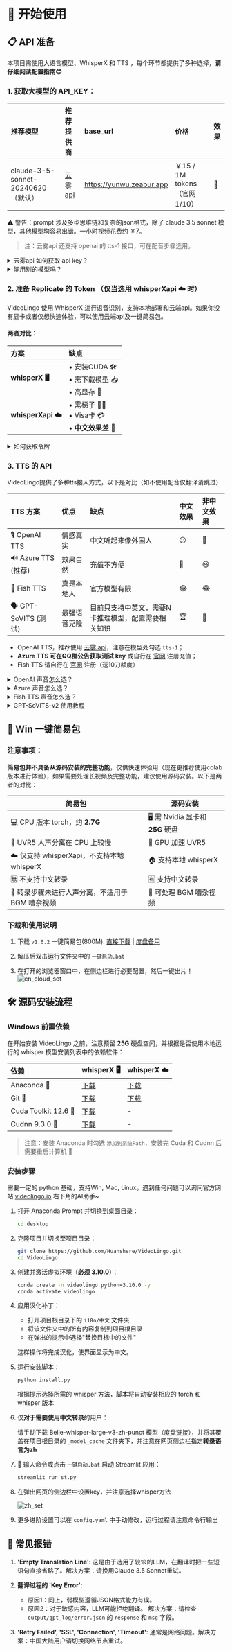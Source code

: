 # 🚀 开始使用

## 📋 API 准备
本项目需使用大语言模型、WhisperX 和 TTS ，每个环节都提供了多种选择，**请仔细阅读配置指南😊**
### 1. **获取大模型的 API_KEY**：

| 推荐模型 | 推荐提供商 | base_url | 价格 | 效果 |
|:-----|:---------|:---------|:-----|:---------|
| claude-3-5-sonnet-20240620 （默认） | [云雾 api](https://yunwu.zeabur.app/register?aff=TXMB) | https://yunwu.zeabur.app | ￥15 / 1M tokens（官网1/10） | 🤩 |

⚠️ 警告：prompt 涉及多步思维链和复杂的json格式，除了 claude 3.5 sonnet 模型，其他模型均容易出错。一小时视频花费约 ￥7。

> 注：云雾api 还支持 openai 的 tts-1 接口，可在配音步骤选用。

<details>
<summary>云雾api 如何获取 api key？</summary>

1. 点击上面 推荐提供商 的链接
2. 注册账户并充值
3. 在 api key 页面新建一个即可
4. 云雾api要注意勾选 `无限额度` ，模型处选择 `claude-3-5-sonnet-20240620` 模型，渠道建议选 `纯AZ 1.5倍`，如需配音时使用 `openai`，还需要勾选 `tts-1` 模型
</details>

<details>
<summary>能用别的模型吗？</summary>

- ✅ 支持 OAI-Like 的 API 接口，需要自行在 streamlit 侧边栏更换。
- ⚠️ 但其他模型（尤其是小模型）遵循指令要求能力弱，非常容易在翻译过程报错，强烈不推荐。
</details>

### 2. **准备 Replicate 的 Token** （仅当选用 whisperXapi ☁️ 时）

VideoLingo 使用 WhisperX 进行语音识别，支持本地部署和云端api。如果你没有显卡或者仅想快速体验，可以使用云端api及一键简易包。

#### 两者对比：
| 方案 | 缺点 |
|:-----|:-----|
| **whisperX 🖥️** | • 安装CUDA 🛠️<br>• 需下载模型 📥<br>• 高显存 💾 |
| **whisperXapi ☁️** | • 需梯子 🕵️‍♂️<br>• Visa卡 💳<br>• **中文效果差** 🚫 |

<details>
<summary>如何获取令牌</summary>
在 [Replicate](https://replicate.com/account/api-tokens) 注册并绑定 Visa 卡支付方式，获取令牌。**或加入 QQ 群在群公告中免费获取测试令牌**
</details>


### 3. **TTS 的 API**
VideoLingo提供了多种tts接入方式，以下是对比（如不使用配音仅翻译请跳过）

| TTS 方案 | 优点 | 缺点 | 中文效果 | 非中文效果 |
|:---------|:-----|:-----|:---------|:-----------|
| 🎙️ OpenAI TTS | 情感真实 | 中文听起来像外国人 | 😕 | 🤩 |
| 🔊 Azure TTS (推荐)  | 效果自然 | 充值不方便 | 🤩 | 😃 |
| 🎤 Fish TTS  | 真是本地人 | 官方模型有限 | 😂 | 😂 |
| 🗣️ GPT-SoVITS (测试) | 最强语音克隆 | 目前只支持中英文，需要N卡推理模型，配置需要相关知识 | 🏆 | 🚫 |

- OpenAI TTS，推荐使用 [云雾 api](https://yunwu.zeabur.app/register?aff=TXMB)，注意在模型处勾选 `tts-1`；
- **Azure TTS 可在QQ群公告获取测试 key** 或自行在 [官网](https://learn.microsoft.com/zh-cn/azure/ai-services/speech-service/get-started-text-to-speech?tabs=windows%2Cterminal&pivots=programming-language-python) 注册充值；
- Fish TTS 请自行在 [官网](https://fish.audio/zh-CN/go-api/) 注册（送10刀额度）

<details>
<summary>OpenAI 声音怎么选？</summary>

声音列表可以在 [官网](https://platform.openai.com/docs/guides/text-to-speech/voice-options) 找到，例如 `alloy`, `echo`, `nova`等，在 `config.yaml` 中修改 `openai_tts.voice` 即可。

</details>
<details>
<summary>Azure 声音怎么选？</summary>

建议在 [在线体验](https://speech.microsoft.com/portal/voicegallery) 中试听选择你想要的声音，在右边的代码中可以找到该声音对应的代号，例如 `zh-CN-XiaoxiaoMultilingualNeural`

</details>

<details>
<summary>Fish TTS 声音怎么选？</summary>

前往 [官网](https://fish.audio/zh-CN/) 中试听选择你想要的声音，在 URL 中可以找到该声音对应的代号，例如丁真是 `54a5170264694bfc8e9ad98df7bd89c3`，热门的几种声音已添加在 `config.yaml` 中。如需使用其他声音，请在 `config.yaml` 中修改 `fish_tts.character_id_dict` 字典。

</details>

<details>
<summary>GPT-SoVITS-v2 使用教程</summary>

1. 前往 [官方的语雀文档](https://www.yuque.com/baicaigongchang1145haoyuangong/ib3g1e/dkxgpiy9zb96hob4#KTvnO) 查看配置要求并下载整合包。

2. 将 `GPT-SoVITS-v2-xxx` 与 `VideoLingo` 放在同一个目录下。**注意是两文件夹并列。**

3. 选择以下任一方式配置模型：

   a. 自训练模型：
   - 训练好模型后， `GPT-SoVITS-v2-xxx\GPT_SoVITS\configs` 下的 `tts_infer.yaml` 已自动填写好你的模型地址，将其复制并重命名为 `你喜欢的英文角色名.yaml`
   - 在和 `yaml` 文件同个目录下，放入后续使用的参考音频，命名为 `你喜欢的英文角色名_参考音频的文字内容.wav` 或 `.mp3`，例如 `Huanyuv2_你好，这是一条测试音频.wav`
   - 在 VideoLingo 网页的侧边栏中，将 `GPT-SoVITS 角色` 配置为 `你喜欢的英文角色名`。

   b. 使用预训练模型：
   - 从 [这里](https://vip.123pan.cn/1817874751/8137723) 下载我的模型，解压后覆盖到 `GPT-SoVITS-v2-xxx`。
   - 在 `GPT-SoVITS 角色` 配置为 `Huanyuv2`。

   c. 使用其他训练好的模型：
   - 将 `xxx.ckpt` 模型文件放在 `GPT_weights_v2` 文件夹下，将 `xxx.pth` 模型文件放在 `SoVITS_weights_v2` 文件夹下。
   - 参考方法 a，重命名 `tts_infer.yaml` 文件，并修改文件中的 `custom` 部分的 `t2s_weights_path` 和 `vits_weights_path` 指向你的模型，例如：
  
      ```yaml
      # 示例 法 b 的配置：
      t2s_weights_path: GPT_weights_v2/Huanyu_v2-e10.ckpt
      version: v2
      vits_weights_path: SoVITS_weights_v2/Huanyu_v2_e10_s150.pth
      ```
   - 参考方法 a，在和 `yaml` 文件同个目录下，放入后续使用的参考音频，命名为 `你喜欢的英文角色名_参考音频的文字内容.wav` 或 `.mp3`，例如 `Huanyuv2_你好，这是一条测试音频.wav`，程序会自动识别并使用。
   - ⚠️ 警告：**请使用英文命名 `角色名`** ，否则会出现错误。 `参考音频的文字内容` 可以使用中文。目前仍处于测试版，可能产生报错。


   ```
   # 期望的目录结构：
   .
   ├── VideoLingo
   │   └── ...
   └── GPT-SoVITS-v2-xxx
       ├── GPT_SoVITS
       │   └── configs
       │       ├── tts_infer.yaml
       │       ├── 你喜欢的英文角色名.yaml
       │       └── 你喜欢的英文角色名_参考音频的文字内容.wav
       ├── GPT_weights_v2
       │   └── [你的GPT模型文件]
       └── SoVITS_weights_v2
           └── [你的SoVITS模型文件]
   ```
        
配置完成后，注意在网页侧边栏选择 `参考音频模式`（具体原理可以参考语雀文档），VideoLingo 在配音步骤时会自动在弹出的命令行中打开 GPT-SoVITS 的推理 API 端口，配音完成后可手动关闭。注意，此方法的稳定性取决于选择的底模。</details>

## 💨 Win 一键简易包

### 注意事项：

**简易包并不具备从源码安装的完整功能**，仅供快速体验用（现在更推荐使用colab版本进行体验），如果需要处理长视频及完整功能，建议使用源码安装。以下是两者的对比：

| 简易包 | 源码安装 |
|------------|--------------|
| 💻 CPU 版本 torch，约 **2.7G** | 🖥️ 需 Nvidia 显卡和 **25G** 硬盘 |
| 🐢 UVR5 人声分离在 CPU 上较慢 | 🚀 GPU 加速 UVR5 |
| ☁️ 仅支持 whisperXapi，不支持本地 whisperX | 🏠 支持本地 whisperX |
| 🈚 不支持中文转录 | 🈶 支持中文转录 |
| 🎵 转录步骤未进行人声分离，不适用于 BGM 嘈杂视频 | 🎼 可处理 BGM 嘈杂视频 |

### 下载和使用说明

1. 下载 `v1.6.2` 一键简易包(800M): [直接下载](https://vip.123pan.cn/1817874751/8372004) | [度盘备用](https://pan.baidu.com/s/1H_3PthZ3R3NsjS0vrymimg?pwd=ra64)

2. 解压后双击运行文件夹中的 `一键启动.bat`

3. 在打开的浏览器窗口中，在侧边栏进行必要配置，然后一键出片！
  ![cn_cloud_set](https://github.com/user-attachments/assets/cb25318f-54ad-404e-a864-e46059415cf9)

## 🛠️ 源码安装流程

### Windows 前置依赖

在开始安装 VideoLingo 之前，注意预留 **25G** 硬盘空间，并根据是否使用本地运行的 whisper 模型安装列表中的依赖软件：

| 依赖 | whisperX 🖥️ | whisperX ☁️ |
|:-----|:-------------------|:----------------|
| Anaconda 🐍 | [下载](https://www.anaconda.com/products/distribution#download-section) | [下载](https://www.anaconda.com/products/distribution#download-section) |
| Git 🌿 | [下载](https://git-scm.com/download/win) | [下载](https://git-scm.com/download/win) |
| Cuda Toolkit 12.6 🚀 | [下载](https://developer.download.nvidia.com/compute/cuda/12.6.0/local_installers/cuda_12.6.0_560.76_windows.exe) | - |
| Cudnn 9.3.0 🧠 | [下载](https://developer.download.nvidia.com/compute/cudnn/9.3.0/local_installers/cudnn_9.3.0_windows.exe) | - |

> 注意：安装 Anaconda 时勾选 `添加到系统Path`，安装完 Cuda 和 Cudnn 后需要重启计算机 🔄

### 安装步骤

需要一定的 python 基础，支持Win, Mac, Linux。遇到任何问题可以询问官方网站 [videolingo.io](https://videolingo.io) 右下角的AI助手~

1. 打开 Anaconda Prompt 并切换到桌面目录：
   ```bash
   cd desktop
   ```

2. 克隆项目并切换至项目目录：
   ```bash
   git clone https://github.com/Huanshere/VideoLingo.git
   cd VideoLingo
   ```

3. 创建并激活虚拟环境（**必须 3.10.0**）：
   ```bash
   conda create -n videolingo python=3.10.0 -y
   conda activate videolingo
   ```

4. 应用汉化补丁：
   - 打开项目根目录下的 `i18n/中文` 文件夹
   - 将该文件夹中的所有内容复制到项目根目录
   - 在弹出的提示中选择"替换目标中的文件"

   这样操作将完成汉化，使界面显示为中文。

5. 运行安装脚本：
   ```bash
   python install.py
   ```
   根据提示选择所需的 whisper 方法，脚本将自动安装相应的 torch 和 whisper 版本

6. 仅**对于需要使用中文转录**的用户：
   
   请手动下载 Belle-whisper-large-v3-zh-punct 模型（[度盘链接](https://pan.baidu.com/s/1NyNtkEM0EMsjdCovncsx0w?pwd=938n)），并将其覆盖在项目根目录的 `_model_cache` 文件夹下，并注意在网页侧边栏指定**转录语言为zh**

7. 🎉 输入命令或点击 `一键启动.bat` 启动 Streamlit 应用：
   ```bash
   streamlit run st.py
   ```

8. 在弹出网页的侧边栏中设置key，并注意选择whisper方法

   ![zh_set](https://github.com/user-attachments/assets/bb9381d0-8d99-4d8b-aaff-9846076fc7a3)


9. 更多进阶设置可以在 `config.yaml` 中手动修改，运行过程请注意命令行输出

## 🚨 常见报错

1. **'Empty Translation Line'**: 这是由于选用了较笨的LLM，在翻译时把一些短语句直接省略了。解决方案：请换用Claude 3.5 Sonnet重试。

2. **翻译过程的 'Key Error'**: 
   - 原因1：同上，弱模型遵循JSON格式能力有误。
   - 原因2：对于敏感内容，LLM可能拒绝翻译。
   解决方案：请检查 `output/gpt_log/error.json` 的 `response` 和 `msg` 字段。

3. **'Retry Failed', 'SSL', 'Connection', 'Timeout'**: 通常是网络问题。解决方案：中国大陆用户请切换网络节点重试。